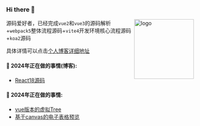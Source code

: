 ### Hi there 👋 
<img src="https://github-readme-stats.vercel.app/api?username=wbccb&show_icons=true" alt="logo" height="160" align="right" />


源码爱好者，已经完成`vue2`和`vue3`的源码解析+`webpack5`整体流程源码+`vite4`开发环境核心流程源码+`koa2`源码

具体详情可以点击[个人博客详细地址](https://github.com/wbccb/Frontend-Articles)


#### 🌱  2024年正在做的事情(博客): 

- [React18源码](https://github.com/wbccb/mini-react)


#### 🌱  2024年正在做的事情: 

- [vue版本的虚拟Tree](https://github.com/wbccb/el-virtual-tree)
- [基于canvas的电子表格预览](https://github.com/wbccb/canvas-web3D/tree/main/canvas/mini-project/sp-spreadsheet)
